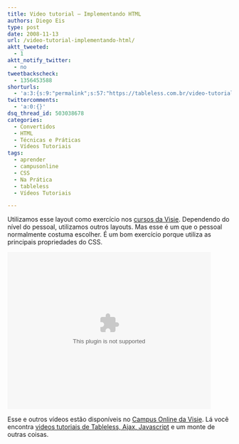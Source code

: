 ```yaml
---
title: Video tutorial – Implementando HTML
authors: Diego Eis
type: post
date: 2008-11-13
url: /video-tutorial-implementando-html/
aktt_tweeted:
  - 1
aktt_notify_twitter:
  - no
tweetbackscheck:
  - 1356453588
shorturls:
  - 'a:3:{s:9:"permalink";s:57:"https://tableless.com.br/video-tutorial-implementando-html";s:7:"tinyurl";s:26:"https://tinyurl.com/3l5vqqt";s:4:"isgd";s:19:"https://is.gd/EtMmeD";}'
twittercomments:
  - 'a:0:{}'
dsq_thread_id: 503038678
categories:
  - Convertidos
  - HTML
  - Técnicas e Práticas
  - Vídeos Tutoriais
tags:
  - aprender
  - campusonline
  - CSS
  - Na Prática
  - tableless
  - Vídeos Tutoriais

---
```

Utilizamos esse layout como exercício nos [cursos da Visie][1]. Dependendo do nível do pessoal, utilizamos outros layouts. Mas esse é um que o pessoal normalmente costuma escolher. É um bom exercício porque utiliza as principais propriedades do CSS.<!--more-->

<embed src="https://visie.com.br/campus/static/mediaplayer.swf" width="457" height="353" allowscriptaccess="always" allowfullscreen="true" flashvars="height=353&#038;width=457&#038;file=https://visie.com.br/campus/flv/60.flv&#038;image=https://visie.com.br/campus/static/visie.jpg" />


Esse e outros vídeos estão disponíveis no [Campus Online da Visie][2]. Lá você encontra [videos tutoriais de Tableless, Ajax, Javascript][2] e um monte de outras coisas.

 [1]: https://visie.com.br/treinamento/
 [2]: https://visie.com.br/campus/